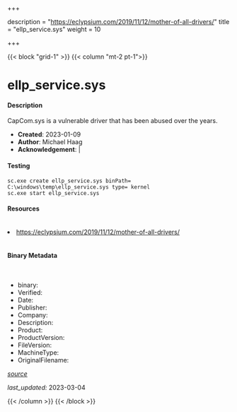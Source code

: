 +++

description = "https://eclypsium.com/2019/11/12/mother-of-all-drivers/"
title = "ellp_service.sys"
weight = 10

+++


{{< block "grid-1" >}}
{{< column "mt-2 pt-1">}}


# ellp_service.sys

#### Description


CapCom.sys is a vulnerable driver that has been abused over the years.


- **Created**: 2023-01-09
- **Author**: Michael Haag
- **Acknowledgement**:  | [](https://twitter.com/)

#### Testing

```
sc.exe create ellp_service.sys binPath= C:\windows\temp\ellp_service.sys type= kernel
sc.exe start ellp_service.sys
```

#### Resources
<br>


<li><a href=" https://eclypsium.com/2019/11/12/mother-of-all-drivers/"> https://eclypsium.com/2019/11/12/mother-of-all-drivers/</a></li>


<br>


#### Binary Metadata
<br>



- binary: 
- Verified: 
- Date: 
- Publisher: 
- Company: 
- Description: 
- Product: 
- ProductVersion: 
- FileVersion: 
- MachineType: 
- OriginalFilename: 

[*source*](https://github.com/magicsword-io/LOLDrivers/tree/main/yaml/ellp_service.sys.yml)

*last_updated:* 2023-03-04


{{< /column >}}
{{< /block >}}
